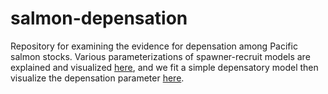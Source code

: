 # salmon-depensation
Repository for examining the evidence for depensation among Pacific salmon stocks.
Various parameterizations of spawner-recruit models are explained and visualized [here](https://pacific-salmon-assess.github.io/salmon-depensation/code/parameterizations.html), and we fit a simple depensatory model then visualize the depensation parameter [here](https://pacific-salmon-assess.github.io/salmon-depensation/code/frequentist_depensatory_mods.html).
